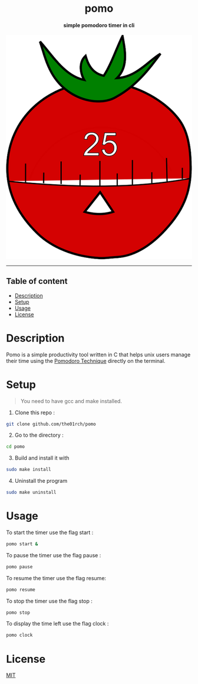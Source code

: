 <h1 align="center">pomo</h1>
<h4 align="center">simple pomodoro timer in cli</h4>
<div align="center"><img alt="pomo" src="pomo.png"/></div>

---

## Table of content

- [Description](#description)
- [Setup](#setup)
- [Usage](#usage)
- [License](#license)

# Description

Pomo is a simple productivity tool written in C that helps unix users manage 
their time using the [Pomodoro Technique](https://en.wikipedia.org/wiki/Pomodoro_Technique) 
directly on the terminal.

# Setup

> You need to have gcc and make installed.

1. Clone this repo :
```bash
git clone github.com/the01rch/pomo
```
2. Go to the directory :
```bash
cd pomo
```
3. Build and install it with
```bash
sudo make install
```
4. Uninstall the program

```bash
sudo make uninstall
```

# Usage

To start the timer use the flag start :

```bash
pomo start &
```

To pause the timer use the flag pause :

```bash
pomo pause
```

To resume the timer use the flag resume:

```bash
pomo resume
```

To stop the timer use the flag stop :

```bash
pomo stop
```

To display the time left use the flag clock :

```bash
pomo clock
```

# License

[MIT](https://github.com/the01rch/pomo/blob/master/LICENSE.md)
